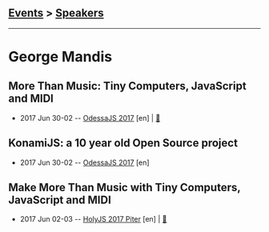 ## [Events](../README.md) > [Speakers](../speakers.md)
---

# George Mandis

## More Than Music: Tiny Computers, JavaScript and MIDI
- 2017 Jun 30-02 -- [OdessaJS 2017](https://www.youtube.com/watch?v=XR8ZmimWgd4) [en] | [:notebook:](https://speakerdeck.com/georgemandis/make-more-than-music-with-tiny-computers-javascript-and-midi-at-odessajs-2017-odessa-ukraine)  
## KonamiJS: a 10 year old Open Source project
- 2017 Jun 30-02 -- [OdessaJS 2017](https://www.youtube.com/watch?v=F3xI3ps7syI) [en]   
## Make More Than Music with Tiny Computers, JavaScript and MIDI
- 2017 Jun 02-03 -- [HolyJS 2017 Piter](https://www.youtube.com/watch?v=-Ml7J3ocqUo) [en] | [:notebook:](https://downloads.contentful.com/nn534z2fqr9f/7D27swnvi06UeIk6YCGOgG/78a641b97b5862f9ccea38b253d85cb5/George_Mandis_Make_More_Than_Music_With_MIDI.pdf)  
